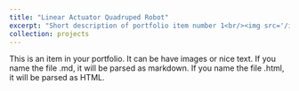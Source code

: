 ```yaml
---
title: "Linear Actuator Quadruped Robot"
excerpt: "Short description of portfolio item number 1<br/><img src='/images/LinearQuad.jpg' width='400'>"
collection: projects
---
```


This is an item in your portfolio. It can be have images or nice text. If you name the file .md, it will be parsed as markdown. If you name the file .html, it will be parsed as HTML. 
